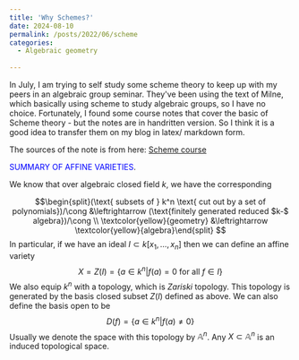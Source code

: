 ```yaml
---
title: 'Why Schemes?'
date: 2024-08-10
permalink: /posts/2022/06/scheme
categories:
  - Algebraic geometry 
  
---
```


In July, I am trying to self study some scheme theory to keep up with my peers in an algebraic group seminar. They've been using the text of Milne, which basically using scheme to study algebraic groups, so I have no choice. Fortunately, I found some course notes that cover the basic of Scheme theory - but the notes are in handritten version. So I think it is a good idea to transfer them on my blog in latex/ markdown form. 

The sources of the note is from here: [Scheme course](https://courses.maths.ox.ac.uk/course/view.php?id=5073)

<span style="color:blue">SUMMARY OF AFFINE VARIETIES</span>.

We know that over algebraic closed field $k$, we have the corresponding

$$\begin{split}(\text{ subsets of } k^n \text{ cut out by a set of polynomials})/\cong  &\leftrightarrow (\text{finitely generated reduced $k-$ algebra})/\cong \\
\textcolor{yellow}{geometry} &\leftrightarrow  \textcolor{yellow}{algebra}\end{split}
$$
In particular, if we have an ideal $I \subset k[x_1,\ldots,x_n]$ then we can define an affine variety 
$$X = Z(I) = \left\lbrace a \in k^n | f(a) =0 \text{ for all } f \in I\right\rbrace$$
We also equip $k^n$ with a topology, which is $\textit{Zariski}$ topology. This topology is generated by the basis closed subset $Z(I)$ defined as above. We can also define the basis open to be 
$$D(f) = \left\lbrace a \in k^n | f(a) \ne 0 \right\rbrace $$
Usually we denote the space with this topology by $\mathbb{A}^n$. Any $X \subset \mathbb{A}^n$ is an induced topological space. 




